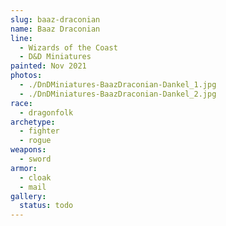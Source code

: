 ```yaml
---
slug: baaz-draconian
name: Baaz Draconian
line:
  - Wizards of the Coast
  - D&D Miniatures
painted: Nov 2021
photos:
  - ./DnDMiniatures-BaazDraconian-Dankel_1.jpg
  - ./DnDMiniatures-BaazDraconian-Dankel_2.jpg
race:
  - dragonfolk
archetype:
  - fighter
  - rogue
weapons:
  - sword
armor:
  - cloak
  - mail
gallery:
  status: todo
---
```

